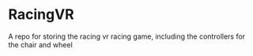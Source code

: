 # RacingVR
A repo for storing the racing vr racing game, including the controllers for the chair and wheel
